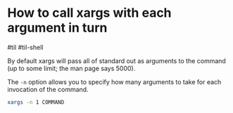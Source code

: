 # How to call xargs with each argument in turn

#til #til-shell

By default xargs will pass all of standard out as arguments to the command (up to some limit; the man page says 5000).

The `-n` option allows you to specify how many arguments to take for each invocation of the command.

```sh
xargs -n 1 COMMAND
```
